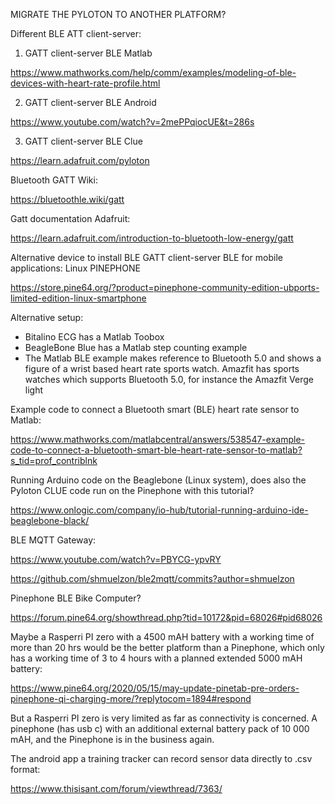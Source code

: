 MIGRATE THE PYLOTON TO ANOTHER PLATFORM?

Different BLE ATT client-server:

1. GATT client-server BLE Matlab

https://www.mathworks.com/help/comm/examples/modeling-of-ble-devices-with-heart-rate-profile.html

2. GATT client-server BLE Android

https://www.youtube.com/watch?v=2mePPqiocUE&t=286s

3. GATT client-server BLE Clue

https://learn.adafruit.com/pyloton


Bluetooth GATT Wiki:

https://bluetoothle.wiki/gatt

Gatt documentation Adafruit:

https://learn.adafruit.com/introduction-to-bluetooth-low-energy/gatt

Alternative device to install BLE GATT client-server BLE for mobile applications:  Linux PINEPHONE

https://store.pine64.org/?product=pinephone-community-edition-ubports-limited-edition-linux-smartphone

Alternative setup:

- Bitalino ECG has a Matlab Toobox
- BeagleBone Blue has a Matlab step counting example
- The Matlab BLE example makes reference to Bluetooth 5.0 and shows a figure of a wrist based heart rate sports watch. Amazfit has sports watches which supports Bluetooth 5.0, for instance the Amazfit Verge light


Example code to connect a Bluetooth smart (BLE) heart rate sensor to Matlab:

https://www.mathworks.com/matlabcentral/answers/538547-example-code-to-connect-a-bluetooth-smart-ble-heart-rate-sensor-to-matlab?s_tid=prof_contriblnk

Running Arduino code on the Beaglebone (Linux system), does also the Pyloton CLUE code run on the Pinephone with this tutorial?

https://www.onlogic.com/company/io-hub/tutorial-running-arduino-ide-beaglebone-black/

 BLE MQTT Gateway:

https://www.youtube.com/watch?v=PBYCG-ypvRY

https://github.com/shmuelzon/ble2mqtt/commits?author=shmuelzon

Pinephone BLE Bike Computer?

https://forum.pine64.org/showthread.php?tid=10172&pid=68026#pid68026

Maybe a Rasperri PI zero with a 4500 mAH battery with a working time of more than 20 hrs would be the better platform than a Pinephone, which only has a working time of 3 to 4 hours with a planned extended 5000 mAH battery:

https://www.pine64.org/2020/05/15/may-update-pinetab-pre-orders-pinephone-qi-charging-more/?replytocom=1894#respond

But a Rasperri PI zero is very limited as far as connectivity is concerned. A pinephone (has usb c) with an additional external battery pack of 10 000 mAH, and the Pinephone is in the business again. 

The android app a training tracker can record sensor data directly to .csv format:

https://www.thisisant.com/forum/viewthread/7363/


